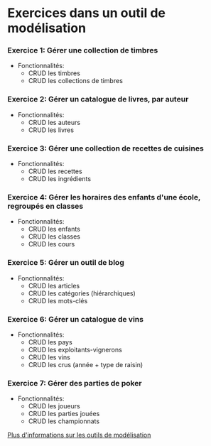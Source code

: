 # Exercices dans un outil de modélisation

### Exercice 1: Gérer une collection de timbres
- Fonctionnalités:
  - CRUD les timbres
  - CRUD les collections de timbres

### Exercice 2: Gérer un catalogue de livres, par auteur
- Fonctionnalités:
  - CRUD les auteurs
  - CRUD les livres

### Exercice 3: Gérer une collection de recettes de cuisines
- Fonctionnalités:
  - CRUD les recettes
  - CRUD les ingrédients

### Exercice 4: Gérer les horaires des enfants d'une école, regroupés en classes
- Fonctionnalités:
  - CRUD les enfants
  - CRUD les classes
  - CRUD les cours

### Exercice 5: Gérer un outil de blog
- Fonctionnalités:
  - CRUD les articles
  - CRUD les catégories (hiérarchiques)
  - CRUD les mots-clés

### Exercice 6: Gérer un catalogue de vins
- Fonctionnalités:
  - CRUD les pays
  - CRUD les exploitants-vignerons
  - CRUD les vins
  - CRUD les crus (année + type de raisin)

### Exercice 7: Gérer des parties de poker
- Fonctionnalités:
  - CRUD les joueurs
  - CRUD les parties jouées
  - CRUD les championnats

[Plus d'informations sur les outils de modélisation](../ressources/4.relational-db.png)

